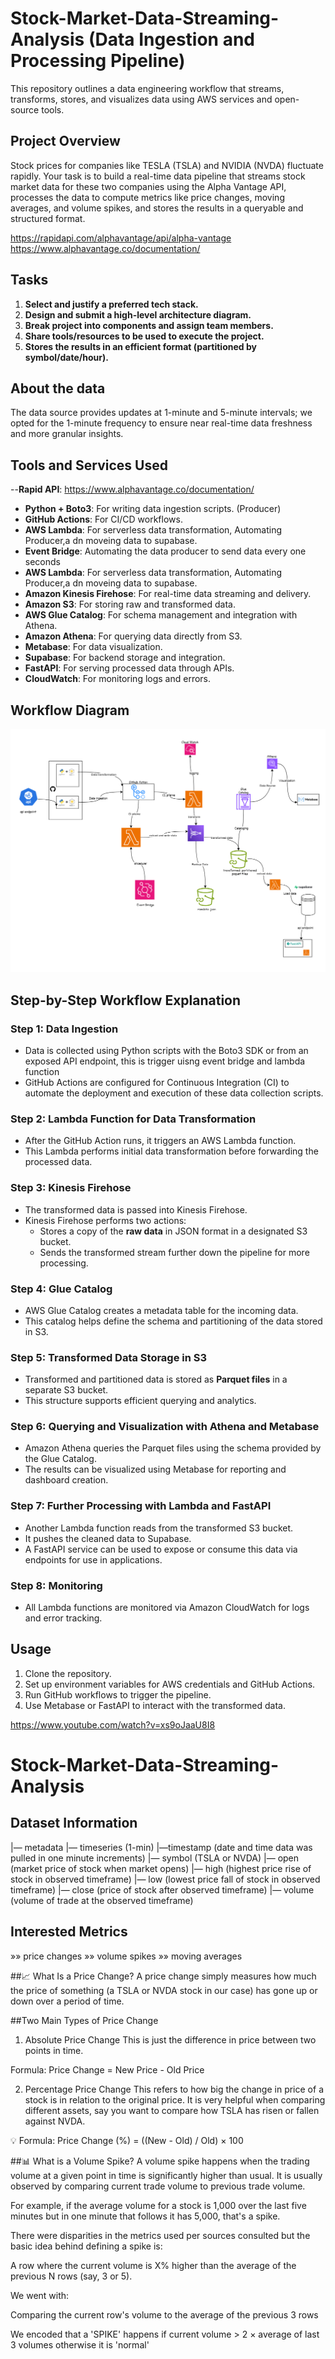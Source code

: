 
# Stock-Market-Data-Streaming-Analysis (Data Ingestion and Processing Pipeline)
This repository outlines a data engineering workflow that streams, transforms, stores, and visualizes data using AWS services and open-source tools.


## Project Overview
Stock prices for companies like TESLA (TSLA) and NVIDIA (NVDA) fluctuate rapidly. Your task is to build a real-time data pipeline that streams stock market data for these two companies using the Alpha Vantage API, processes the data to compute metrics like price changes, moving averages, and volume spikes, and stores the results in a queryable and structured format.

https://rapidapi.com/alphavantage/api/alpha-vantage https://www.alphavantage.co/documentation/

## Tasks 
1. **Select and justify a preferred tech stack.**
2. **Design and submit a high-level architecture diagram.**
3. **Break project into components and assign team members.**
4. **Share tools/resources to be used to execute the project.**
5. **Stores the results in an efficient format (partitioned by symbol/date/hour).**


## About the data
The data source provides updates at 1-minute and 5-minute intervals; we opted for the 1-minute frequency to ensure near real-time data freshness and more granular insights.


## Tools and Services Used
--**Rapid API**: https://www.alphavantage.co/documentation/
- **Python + Boto3**: For writing data ingestion scripts. (Producer)
- **GitHub Actions**: For CI/CD workflows.
- **AWS Lambda**: For serverless data transformation, Automating Producer,a dn moveing data to supabase.
- **Event Bridge**: Automating the data producer to send data every one seconds 
- **AWS Lambda**: For serverless data transformation, Automating Producer,a dn moveing data to supabase.
- **Amazon Kinesis Firehose**: For real-time data streaming and delivery.
- **Amazon S3**: For storing raw and transformed data.
- **AWS Glue Catalog**: For schema management and integration with Athena.
- **Amazon Athena**: For querying data directly from S3.
- **Metabase**: For data visualization.
- **Supabase**: For backend storage and integration.
- **FastAPI**: For serving processed data through APIs.
- **CloudWatch**: For monitoring logs and errors.

## Workflow Diagram  
![flow](image/flow.png)

## Step-by-Step Workflow Explanation

### Step 1: Data Ingestion
- Data is collected using Python scripts with the Boto3 SDK or from an exposed API endpoint, this is trigger uisng event bridge and lambda function
- GitHub Actions are configured for Continuous Integration (CI) to automate the deployment and execution of these data collection scripts.

### Step 2: Lambda Function for Data Transformation
- After the GitHub Action runs, it triggers an AWS Lambda function.
- This Lambda performs initial data transformation before forwarding the processed data.

### Step 3: Kinesis Firehose
- The transformed data is passed into Kinesis Firehose.
- Kinesis Firehose performs two actions:
  - Stores a copy of the **raw data** in JSON format in a designated S3 bucket.
  - Sends the transformed stream further down the pipeline for more processing.

### Step 4: Glue Catalog
- AWS Glue Catalog creates a metadata table for the incoming data.
- This catalog helps define the schema and partitioning of the data stored in S3.

### Step 5: Transformed Data Storage in S3
- Transformed and partitioned data is stored as **Parquet files** in a separate S3 bucket.
- This structure supports efficient querying and analytics.

### Step 6: Querying and Visualization with Athena and Metabase
- Amazon Athena queries the Parquet files using the schema provided by the Glue Catalog.
- The results can be visualized using Metabase for reporting and dashboard creation.

### Step 7: Further Processing with Lambda and FastAPI
- Another Lambda function reads from the transformed S3 bucket.
- It pushes the cleaned data to Supabase.
- A FastAPI service can be used to expose or consume this data via endpoints for use in applications.

### Step 8: Monitoring
- All Lambda functions are monitored via Amazon CloudWatch for logs and error tracking.


## Usage
1. Clone the repository.
2. Set up environment variables for AWS credentials and GitHub Actions.
3. Run GitHub workflows to trigger the pipeline.
4. Use Metabase or FastAPI to interact with the transformed data.

https://www.youtube.com/watch?v=xs9oJaaU8I8
# Stock-Market-Data-Streaming-Analysis

## Dataset Information 
|— metadata
|— timeseries (1-min)
   |—timestamp	(date and time data was pulled in one minute increments)
   |— symbol	 (TSLA or NVDA)
   |— open	(market price of stock when market opens)
   |— high	(highest price rise of stock in observed timeframe)
   |— low (lowest price fall of stock in observed timeframe)
   |— close	 (price of stock after observed timeframe)
   |— volume	 (volume of trade at the observed timeframe)

## Interested Metrics
»» price changes 
»» volume spikes
»» moving averages 


##📈 What Is a Price Change?
A price change simply measures how much the price of something (a TSLA or NVDA stock in our case) has gone up or down over a period of time.

##Two Main Types of Price Change
1. Absolute Price Change
This is just the difference in price between two points in time.

Formula:
Price Change = New Price - Old Price


2. Percentage Price Change
This refers to how big the change in price of a stock is in relation to the original price. It is very helpful when comparing different assets, say you want to compare how TSLA has risen or fallen against NVDA.

💡 Formula:
Price Change (%) = ((New - Old) / Old) × 100



##📊 What is a Volume Spike?
A volume spike happens when the trading volume at a given point in time is significantly higher than usual. It is usually observed by comparing current trade volume to previous trade volume.

For example, if the average volume for a stock is 1,000 over the last five minutes but in one minute that follows it has 5,000, that's a spike.

There were disparities in the metrics used per sources consulted but the basic idea behind defining a spike is:

A row where the current volume is X% higher than the average of the previous N rows (say, 3 or 5).

We went with:

Comparing the current row's volume to the average of the previous 3 rows

We encoded that a 'SPIKE' happens if current volume > 2 × average of last 3 volumes otherwise it is 'normal'


